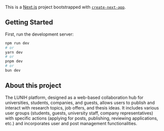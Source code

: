 This is a [Next.js](https://nextjs.org) project bootstrapped with [`create-next-app`](https://nextjs.org/docs/app/api-reference/cli/create-next-app).

## Getting Started

First, run the development server:

```bash
npm run dev
# or
yarn dev
# or
pnpm dev
# or
bun dev
```

## About this project

The LUNIH platform, designed as a web-based collaboration hub for universities, students, companies, and guests, allows users to publish and interact with research topics, job offers, and thesis ideas. It includes various user groups (students, guests, university staff, company representatives) with specific actions (applying for posts, publishing, reviewing applications, etc.) and incorporates user and post management functionalities.

